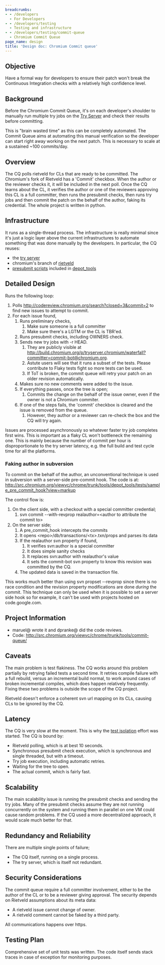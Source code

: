 ```yaml
---
breadcrumbs:
- - /developers
  - For Developers
- - /developers/testing
  - Testing and infrastructure
- - /developers/testing/commit-queue
  - Chromium Commit Queue
page_name: design
title: 'Design doc: Chromium Commit queue'
---
```


## Objective

Have a formal way for developers to ensure their patch won't break the
Continuous Integration checks with a relatively high confidence level.

## Background

Before the Chromium Commit Queue, it's on each developer's shoulder to manually
run multiple try jobs on the [Try Server](/system/errors/NodeNotFound) and check
their results before committing.

This is "brain wasted time" as this can be completely automated. The Commit
Queue aims at automating this manual verification so the developer can start
right away working on the next patch. This is necessary to scale at a sustained
~100 commits/day.

## Overview

The CQ polls rietveld for CLs that are ready to be committed. The Chromium's
fork of Rietveld has a 'Commit' checkbox. When the author or the reviewer checks
it, it will be included in the next poll. Once the CQ learns about the CL, it
verifies the author or one of the reviewers approving this CL is a full
committer, then runs the presubmit checks, then runs try jobs and then commit
the patch on the behalf of the author, faking its credential. The whole project
is written in python.

## Infrastructure

It runs as a single-thread process. The infrastructure is really minimal since
it's just a logic layer above the current infrastructures to automate something
that was done manually by the developers. In particular, the CQ reuses:

*   the [try server](/system/errors/NodeNotFound)
*   chromium's branch of [rietveld](http://code.google.com/p/rietveld/)
*   [presubmit
            scripts](/developers/how-tos/depottools/presubmit-scripts) included
            in [depot_tools](/developers/how-tos/depottools)

## Detailed Design

Runs the following loop:

1.  Polls <http://codereview.chromium.org/search?closed=3&commit=2> to
            find new issues to attempt to commit.
2.  For each issue found,
    1.  Runs preliminary checks,
        1.  Make sure someone is a full committer
        2.  Make sure there's a LGTM or the CL is TBR'ed.
    2.  Runs presubmit checks, including OWNERS check.
    3.  Sends new try jobs with -r HEAD.
        1.  They are publicly visible at
                    <http://build.chromium.org/p/tryserver.chromium/waterfall?committer=commit-bot@chromium.org>.
        2.  Astute users will see that it runs a subset of the tests.
                    Please contribute to Flaky tests fight so more tests can be
                    used.
        3.  If ToT is broken, the commit queue will retry your patch on
                    an older revision automatically.
    4.  Makes sure no new comments were added to the issue.
    5.  If everything passes, once the tree is open;
        1.  Commits the change on the behalf of the issue owner, even if
                    the owner is not a Chromium commiter.
    6.  If one of the steps fails, the 'commit' checkbox is cleared and
                the issue is removed from the queue.
        1.  However, they author or a reviewer can re-check the box and
                    the CQ will try again.

Issues are processed asynchronously so whatever faster try job completes first
wins. This is important as a flaky CL won't bottleneck the remaining one. This
is mainly because the number of commit per hour is disproportionate to the try
server latency, e.g. the full build and test cycle time for all the platforms.

### Faking author in subversion

To commit on the behalf of the author, an unconventional technique is used in
subversion with a server-side pre-commit hook. The code is at:
<http://src.chromium.org/viewvc/chrome/trunk/tools/depot_tools/tests/sample_pre_commit_hook?view=markup>

The control flow is:

1.  On the client side, with a checkout with a special committer
            credential;
    1.  svn commit --with-revprop realauthor=&lt;author to attribute the
                commit to&gt;
2.  On the server side;
    1.  A pre_commit_hook intercepts the commits
    2.  It opens &lt;repo&gt;/db/transactions/&lt;tx&gt;.txn/props and
                parses its data
    3.  If the realauthor svn property if found,
        1.  It verifies svn:author is a special committer
        2.  It does simple sanity checks
        3.  It replaces svn:author with realauthor's value
        4.  It sets the commit-bot svn property to know this revision
                    was committed by the CQ.
    4.  The updated data is saved in the transaction file.

This works much better than using svn propset --revprop since there is no race
condition and the revision property modifications are done *during* the commit.
This technique can only be used when it is possible to set a server side hook so
for example, it can't be used with projects hosted on code.google.com.

## Project Information

*   maruel@ wrote it and dpranke@ did the code reviews.
*   Code:
            <http://src.chromium.org/viewvc/chrome/trunk/tools/commit-queue/>

## Caveats

The main problem is test flakiness. The CQ works around this problem partially
by retrying failed tests a second time. It retries compile failure with a full
rebuild, versus an incremental build normal, to work around cases of broken
incremental compiles, which does happen relatively frequently. Fixing these two
problems is outside the scope of the CQ project.

Rietveld doesn't enforce a coherent svn url mapping on its CLs, causing CLs to
be ignored by the CQ.

## Latency

The CQ is very slow at the moment. This is why the [test
isolation](/system/errors/NodeNotFound) effort was started. The CQ is bound by:

*   Rietveld polling, which is at best 10 seconds.
*   Synchronous presubmit check execution, which is synchronous and
            single threaded, but with a timeout.
*   Try job execution, including automatic retries.
*   Waiting for the tree to open.
*   The actual commit, which is fairly fast.

## Scalability

The main scalability issue is running the presubmit checks and sending the try
jobs. Many of the presubmit checks assume they are not running concurrently on
the system and running them in parallel on one VM could cause random problems.
If the CQ used a more decentralized approach, it would scale much better for
that.

## Redundancy and Reliability

There are multiple single points of failure;

*   The CQ itself, running on a single process.
*   The try server, which is itself not redundant.

## Security Considerations

The commit queue require a full committer involvement, either to be the author
of the CL or to be a reviewer giving approval. The security depends on Rietveld
assumptions about its meta data:

*   A rietveld issue cannot change of owner.
*   A rietveld comment cannot be faked by a third party.

All communications happens over https.

## Testing Plan

Comprehensive set of unit tests was written. The code itself sends stack traces
in case of exception for monitoring purposes.